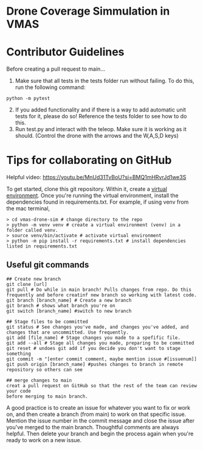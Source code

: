 # Drone Coverage Simmulation in VMAS

# Contributor Guidelines
Before creating a pull request to main...
1. Make sure that all tests in the tests folder run without failing. To do this, run the following command:
```console
python -m pytest
```
2. If you added functionality and if there is a way to add automatic unit tests for it, please do so! Reference the tests folder to see how to do this.
3. Run test.py and interact with the teleop. Make sure it is working as it should. (Control the drone with the arrows and the W,A,S,D keys)

# Tips for collaborating on GitHub
Helpful video: https://youtu.be/MnUd31TvBoU?si=BMQ1mHRvrJd1we3S

To get started, clone this git repository. Within it, create a [virtual environment](https://realpython.com/python-virtual-environments-a-primer/). Once you're running the virtual environment, install the dependencies found in requirements.txt. For example, if using venv from the mac terminal,
```console
> cd vmas-drone-sim # change directory to the repo
> python -m venv venv # create a virtual environment (venv) in a folder called venv.
> source venv/bin/activate # activate virtual environment
> python -m pip install -r requirements.txt # install dependencies listed in requirements.txt
```

## Useful git commands
```console
## Create new branch
git clone [url]
git pull # Do while in main branch! Pulls changes from repo. Do this frequently and before creatinf new branch so working with latest code.
git branch [branch_name] # Create a new branch
git branch # shows what branch you're on
git switch [branch_name] #switch to new branch

## Stage files to be committed
git status # See changes you've made, and changes you've added, and changes that are uncommitted. Use frequently.
git add [file_name] # Stage changes you made to a spefific file.
git add --all # Stage all changes you made, preparing to be committed
git reset # undoes git add if you decide you don't want to stage something
git commit -m "[enter commit comment, maybe mention issue #[issuenum]]
git push origin [branch_name] #pushes changes to branch in remote repository so others can see

## merge changes to main
creat a pull request on GitHub so that the rest of the team can review your code
before merging to main branch.

```

A good practice is to create an issue for whatever you want to fix or work on, and then create a branch (from main) to work on that specific issue. Mention the issue number in the commit message and close the issue after you've merged to the main branch. Thoughtful comments are always helpful. Then delete your branch and begin the process again when you're ready to work on a new issue.
